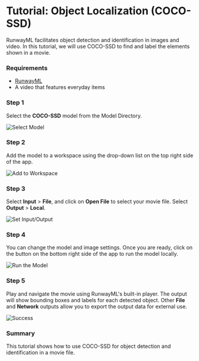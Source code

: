 # Tutorial: Object Localization (COCO-SSD)

RunwayML facilitates object detection and identification in images and video.
In this tutorial, we will use COCO-SSD to find and label the elements shown in a movie.

### Requirements
- [RunwayML](https://runwayml.com/)
- A video that features everyday items

### Step 1

Select the **COCO-SSD** model from the Model Directory.

![Select Model](assets/images/tutorials/tutorial_cocossd/01_select_model.png)

### Step 2

Add the model to a workspace using the drop-down list on the top right
side of the app.

![Add to Workspace](assets/images/tutorials/tutorial_cocossd/02_add_to_workspace.png)

### Step 3

Select **Input** > **File**, and click on **Open File** to select
your movie file.
Select **Output** > **Local**.

![Set Input/Output](assets/images/tutorials/tutorial_cocossd/03_set_io.png)

### Step 4

You can change the model and image settings. Once you are ready, click on the button on the bottom right side of the app to run
the model locally.  

![Run the Model](assets/images/tutorials/tutorial_cocossd/04_start.png)

### Step 5

Play and navigate the movie using RunwayML's built-in player. The output
will show bounding boxes and labels for each detected object. Other
**File** and **Network** outputs allow you to export the output data
for external use.

![Success](assets/images/tutorials/tutorial_cocossd/05_success.png)

### Summary

This tutorial shows how to use COCO-SSD for object detection and
identification in a movie file.
